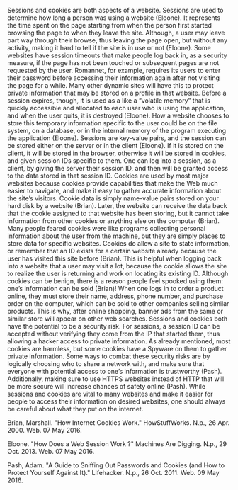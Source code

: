Sessions and cookies are both aspects of a website. Sessions are used to determine how long a person was using a website (Eloone). It represents the time spent on the page starting from when the person first started browsing the page to when they leave the site. Although, a user may leave part way through their browse, thus leaving the page open, but without any activity, making it hard to tell if the site is in use or not (Eloone). Some websites have session timeouts that make people log back in, as a security measure, if the page has not been touched or subsequent pages are not requested by the user. Romannet, for example, requires its users to enter their password before accessing their information again after not visiting the page for a while. Many other dynamic sites will have this to protect private information that may be stored on a profile in that website. Before a session expires, though, it is used as a like a “volatile memory” that is quickly accessible and allocated to each user who is using the application, and when the user quits, it is destroyed (Eloone). How a website chooses to store this temporary information specific to the user could be on the file system, on a database, or in the internal memory of the program executing the application (Eloone). Sessions are key-value pairs, and the session can be stored either on the server or in the client (Eloone). If it is stored on the client, it will be stored in the browser, otherwise it will be stored in cookies, and given session IDs specific to them. One can log into a session, as a client, by giving the server their session ID, and then will be granted access to the data stored in that session ID. 
	Cookies are used by most major websites because cookies provide capabilities that make the Web much easier to navigate, and make it easy to gather accurate information about the site’s visitors. Cookie data is simply name-value pairs stored on your hard disk by a website (Brian). Later, the website can receive the data back that the cookie  assigned to that website has been storing, but it cannot take information from other cookies or anything else on the computer (Brian). Many people feared cookies were like programs collecting personal information about the user from the machine, but they are simply places to store data for specific websites. Cookies do allow a site to state information, or remember that an ID exists for a certain website already because the user has visited this site before (Brian). This is helpful when logging back into a website that a user may visit a lot, because the cookie allows the site to realize the user is returning and work on locating its existing ID. Although cookies can be benign, there is a reason people feel spooked using them: one’s information can be sold (Brian)! When one logs in to order a product online, they must store their name, address, phone number, and purchase order on the computer, which can be sold to other companies selling similar products. This is why, after online shopping, banner ads from the same or similar store will appear on other web searches. 
	Sessions and cookies both have the potential to be a security risk. For sessions, a session ID can be accepted without verifying they come from the IP that started them, thus allowing a hacker access to private information. As already mentioned, most cookies are harmless, but some cookies have a Spyware on them to gather private information. Some ways to combat these security risks are by logically choosing who to share a network with, and make sure that everyone with potential access to one’s information is trustworthy (Pash). Additionally, making sure to use HTTPS websites instead of HTTP that will be more secure will increase chances of safety online (Pash). While sessions and cookies are vital to many websites and make it easier for people to access their information on desired websites, one should always be careful about what they put on the internet. 


Brian, Marshall. "How Internet Cookies Work." HowStuffWorks. N.p., 26 Apr. 2000. Web. 	07 May 2016.

Eloone. "How Does a Web Session Work ?" Machines Are Digging. N.p., 29 Oct. 2013. 	Web. 07 May 2016.

Pash, Adam. "A Guide to Sniffing Out Passwords and Cookies (and How to Protect 	Yourself Against It)." Lifehacker. N.p., 26 Oct. 2011. Web. 09 May 2016.



